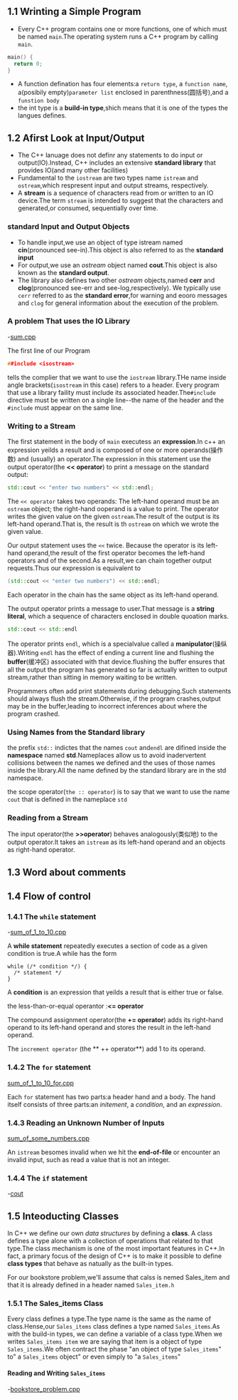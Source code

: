 ## 1.1 Wrinting a Simple Program
  - Every C++ program contains one or more functions, one of which must be named `main`.The operating system runs a C++ program by calling `main`.

  ```cpp
  main() {
    return 0;
  }
  ```

  - A function defination has four elements:a `return type`, a `function name`, a(posibily empty)`parameter list` enclosed in parenthness(圆括号),and a `funstion body`
  - the int type is a **build-in type**,shich means that it is one of the types the langues defines.

## 1.2 Afirst Look at Input/Output

  - The C++ lanuage does not definr any statements to do input or output(IO).Instead, C++ includes an extensive **standard library** that provides IO(and many other facilities)
  - Fundamental to the `iostream` are two types name `istream` and `ostream`,which respresent input and output streams, respectively.
  - A **stream** is a sequence of characters read from or written to an IO device.The term `stream` is intended to suggest that the characters and generated,or consumed, sequentially over time.

### standard Input and Output Objects

  - To handle input,we use an object of type istream named **cin**(pronounced see-in).This object is also referred to as the **standard input**
  - For output,we use an *ostream* object named **cout**.This object is also known as the **standard output**.
  - The library also defines two other *ostream* objects,named **cerr** and **clog**(pronounced see-err and see-log,respectively). We typically use `cerr` referred to as the **standard error**,for warning and eooro messages and `clog` for general information about the execution of the problem.

### A problem That uses the IO Library

  -[sum.cpp](https://github.com/chenboshuo/cpp_learning/blob/master/cpp_primer/chaper_1_getting_started/sum.cpp)

  The first line of our Program

  ```cpp
  ##include <isostream>
  ```

  tells the complier that we want to use the `iostream` library.THe name inside angle brackets(`isostream` in this case) refers to a header. Every program that use a library faility must include its associated header.The`#include` directive must be written on a single line--the name of the header and the `#include` must appear on the same line.

### Writing to a Stream
  The first statement in the body of `main` executess an  **expression**.In c++ an expression yeilds a result and is composed of one or more operands(操作数) and (usually) an operator.The expression in this statement use the output operator(the **<< operator**) to print a message on the standard output:
  ```cpp
  std::cout << "enter two numbers" << std::endl;
  ```
  The `<< operator` takes two operands: The left-hand operand must be an `ostream` object; the right-hand ooperand is a value to print. The operator writes the given value on the given `ostream`.The result of the output is its left-hand operand.That is, the result is th `ostream` on which we wrote the given value.

  Our output statement uses the `<<` twice. Because the operator is its left-hand operand,the result of the first operator becomes the left-hand operators and of the second.As a result,we can chain together output requests.Thus our expression is equivalent to
  ```cpp
  (std::cout << "enter two numbers") << std::endl;
  ```

  Each operator in the chain has the same object as its left-hand operand.

  The output operator prints a message to user.That message is a **string literal**, which a sequence of characters enclosed in double quoation marks.
  ```cpp
  std::cout << std::endl
  ```
  The operator prints `endl`, which is a specialvalue called a **manipulator**(操纵器).Writing `endl` has the effect of ending a current line and flushing the **buffer**(缓冲区) associated with that device.flushing the buffer ensures that all the output the program has generated so far is actually written to output stream,rather than sitting in memory waiting to be written.

  Programmers often add print statements during debugging.Such statements should always flush the stream.Otherwise, if the program crashes,output may be in the buffer,leading to incorrect inferences about where the program crashed.

### Using Names from the Standard library
  the prefix `std::` indictes that the names `cout` and`endl` are difined inside the **namespace** named **std**.Nameplaces allow us to avoid inadervertent collisions between the names we defined and the uses of those names inside the library.All the name defined by the standard library are in the std namespace.

  the scope operator(`the :: operator`) is to say that we want to use the name `cout` that is defined in the nameplace `std`

### Reading from a Stream
  The input operator(the **>>operator**) behaves analogously(类似地) to the output operator.It takes an `istream` as its left-hand operand and an objects as right-hand operator.

## 1.3 Word about comments

## 1.4 Flow of control

### 1.4.1 The `while` statement
  -[sum_of_1_to_10.cpp](./sum_of_1_to_10.cpp)

  A **while statement** repeatedly executes a section of code as a given condition is true.A while has the form
  ```
  while (/* condition */) {
    /* statement */
  }
  ```

  A **condition** is an expression that yeilds a result that is either true or false.

  the less-than-or-equal operantor :**<= operator**

  The compound assignment operator(the **+= operator**) adds its right-hand operand to its left-hand operand and stores the result in the left-hand operand.

  The `increment operator` (the ** ++ operator**) add 1 to its operand.

### 1.4.2 The `for` statement
  [sum_of_1_to_10_for.cpp](./sum_of_1_to_10_for.cpp)

  Each `for` statement has two parts:a header hand and a body. The hand itself consists of three parts:an *initement*, a *condition*, and an *expression*.

### 1.4.3 Reading an Unknown Number of Inputs

  [sum_of_some_numbers.cpp](./sum_of_some_numbers.cpp)

An `istream` besomes invalid when we hit the **end-of-file** or encounter an invalid input, such as read a value that is not an integer.

### 1.4.4 The `if` statement
-[cout](./cout.cpp)

## 1.5 Inteoducting Classes
In C++ we define our own *data structures* by defining a **class**. A class defines a type alone with a collection of operations that related to that type.The class mechanism is one of the most important features in C++.In fact, a primary focus of the design of C++ is to make it possible to define **class types** that behave as natually as the built-in types.

For our bookstore problem,we'll assume that calss is nemed Sales_item and that it is already defined in a header named `Sales_item.h`

### 1.5.1 The Sales_items Class

Every class defines a type.The type name is the same as the name of class.Hense,our `Sales_items` class defines a type named `Sales_items`.As with the build-in types, we can define a variable of a class type.When we writes
``Sales_items item``
we are saying that item is a object of type `Sales_items`.We often contract the phase "an object of type `Sales_items`" to" a `Sales_items` object" or even simply to "a `Sales_items`"


#### Reading and Writing `Sales_items`
-[bookstore_problem.cpp](./bookstore_problem.cpp)
